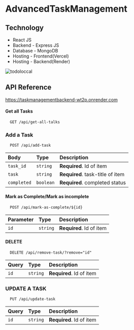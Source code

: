 # AdvancedTaskManagement

## Technology
- React JS
- Backend - Express JS
- Database - MongoDB
- Hosting - Frontend(Vercel)
- Hosting - Backend(Render)

![todoloccal](https://user-images.githubusercontent.com/49452140/236644579-2ef317c2-8b8f-428d-a1a4-33ac92963c5e.jpg)

## API Reference

https://taskmanagementbackend-wt2p.onrender.com

#### Get all Tasks

```http
  GET /api/get-all-talks
```
### Add a Task
```http
  POST /api/add-task
```

| Body      | Type     | Description                       |
| :-------- | :------- | :-------------------------------- |
| `task_id` | `string` | **Required**. Id of item          |
| `task`    | `string` | **Required**. task-title of item  |
|`completed`| `boolean`| **Required**. completed status    |

#### Mark as Complete/Mark as incomplete 

```http
  POST /api/mark-as-complete/${id}
```

| Parameter | Type     | Description                       |
| :-------- | :------- | :-------------------------------- |
| `id`      | `string` | **Required**. Id of item          |

#### DELETE

```http
  DELETE /api/remove-task/?remove="id"
```

| Query     | Type     | Description                       |
| :-------- | :------- | :-------------------------------- |
| `id`      | `string` | **Required**. Id of item          |

### UPDATE A TASK
```http
  PUT /api/update-task
```

| Query     | Type     | Description                       |
| :-------- | :------- | :-------------------------------- |
| `id`      | `string` | **Required**. Id of item          |








